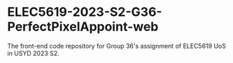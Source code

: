 # ELEC5619-2023-S2-G36-PerfectPixelAppoint-web
The front-end code repository for Group 36's assignment of ELEC5619 UoS in USYD 2023 S2.
